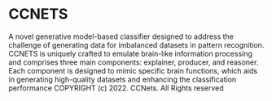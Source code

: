 # CCNETS
A novel generative model-based classifier designed to address the challenge of generating data for imbalanced datasets in pattern recognition. CCNETS is uniquely crafted to emulate brain-like information processing and comprises three main components: explainer, producer, and reasoner. Each component is designed to mimic specific brain functions, which aids in generating high-quality datasets and enhancing the classification performance
COPYRIGHT (c) 2022. CCNets. All Rights reserved
